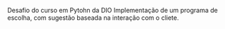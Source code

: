 Desafio do curso em Pytohn da DIO
Implementação de um programa de escolha, com sugestão baseada na interação com o cliete.
